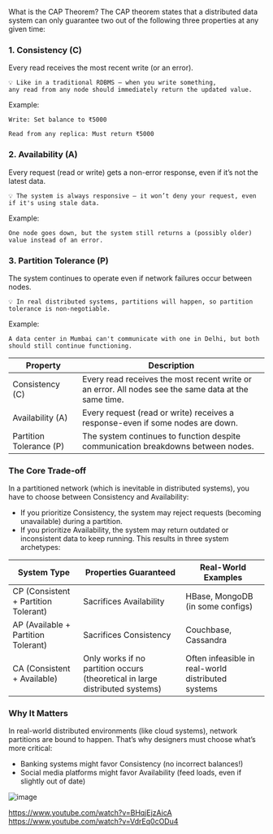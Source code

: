 What is the CAP Theorem?
The CAP theorem states that a distributed data system can only guarantee two out of the following three properties at any given time:  

### 1. Consistency (C)

Every read receives the most recent write (or an error).

    💡 Like in a traditional RDBMS — when you write something,
    any read from any node should immediately return the updated value.

Example:

    Write: Set balance to ₹5000

    Read from any replica: Must return ₹5000

### 2. Availability (A)

Every request (read or write) gets a non-error response, even if it’s not the latest data.

    💡 The system is always responsive — it won’t deny your request, even if it's using stale data.

Example:

    One node goes down, but the system still returns a (possibly older) value instead of an error.

### 3. Partition Tolerance (P)

The system continues to operate even if network failures occur between nodes.

    💡 In real distributed systems, partitions will happen, so partition tolerance is non-negotiable.

Example:

    A data center in Mumbai can't communicate with one in Delhi, but both should still continue functioning.

| Property                | Description                                                                                          |  
| ----------------------- | ---------------------------------------------------------------------------------------------------- |  
| Consistency (C)         | Every read receives the most recent write or an error. All nodes see the same data at the same time. |  
| Availability (A)        | Every request (read or write) receives a response-even if some nodes are down.                       |  
| Partition Tolerance (P) | The system continues to function despite communication breakdowns between nodes.                     |  

### The Core Trade-off
In a partitioned network (which is inevitable in distributed systems), you have to choose between Consistency and Availability:  
- If you prioritize Consistency, the system may reject requests (becoming unavailable) during a partition.
- If you prioritize Availability, the system may return outdated or inconsistent data to keep running.
This results in three system archetypes:

| System Type                          | Properties Guaranteed                                                        | Real-World Examples                                |  
| ------------------------------------ | ---------------------------------------------------------------------------- | -------------------------------------------------- |  
| CP (Consistent + Partition Tolerant) | Sacrifices Availability                                                      | HBase, MongoDB (in some configs)                   |  
| AP (Available + Partition Tolerant)  | Sacrifices Consistency                                                       | Couchbase, Cassandra                               |  
| CA (Consistent + Available)          | Only works if no partition occurs (theoretical in large distributed systems) | Often infeasible in real-world distributed systems |  

### Why It Matters
In real-world distributed environments (like cloud systems), network partitions are bound to happen. That’s why designers must choose what’s more critical:
- Banking systems might favor Consistency (no incorrect balances!)
- Social media platforms might favor Availability (feed loads, even if slightly out of date)  

![image](https://github.com/user-attachments/assets/9c79c7e7-e698-4caf-bae8-6b3d5d564557)


https://www.youtube.com/watch?v=BHqjEjzAicA  
https://www.youtube.com/watch?v=VdrEq0cODu4  



